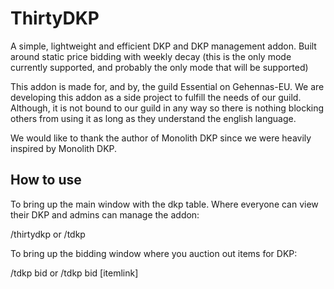# ThirtyDKP

A simple, lightweight and efficient DKP and DKP management addon.
Built around static price bidding with weekly decay (this is the only mode currently supported, and probably the only mode that will be supported)

This addon is made for, and by, the guild Essential on Gehennas-EU.
We are developing this addon as a side project to fulfill the needs of our guild. Although, it is not bound to our guild in any way so there is nothing blocking others from using it as long as they understand the english language. 

We would like to thank the author of Monolith DKP since we were heavily inspired by Monolith DKP.




## How to use

To bring up the main window with the dkp table. Where everyone can view their DKP and admins can manage the addon:

/thirtydkp  or  /tdkp

To bring up the bidding window where you auction out items for DKP:

/tdkp bid  or  /tdkp bid [itemlink]